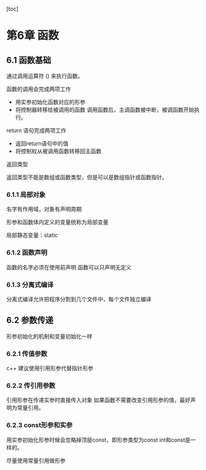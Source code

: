 [toc]
# 第6章 函数

## 6.1 函数基础
通过调用运算符 () 来执行函数。

函数的调用会完成两项工作
- 用实参初始化函数对应的形参
- 将控制器转移给被调用的函数
调用函数后，主调函数被中断，被调函数开始执行。

return 语句完成两项工作
- 返回return语句中的值
- 将控制权从被调用函数转移回主函数
  
返回类型

返回类型不能是数组或函数类型，但是可以是数组指针或函数指针。

### 6.1.1 局部对象
名字有作用域，对象有声明周期

形参和函数体内定义的变量统称为局部变量

局部静态变量：static

### 6.1.2 函数声明
函数的名字必须在使用前声明
函数可以只声明无定义

### 6.1.3 分离式编译
分离式编译允许把程序分割到几个文件中，每个文件独立编译

## 6.2 参数传递
形参初始化的机制和变量初始化一样

### 6.2.1 传值参数
c++ 建议使用引用形参代替指针形参

### 6.2.2 传引用参数
引用形参在传递实参时直接传入对象
如果函数不需要改变引用形参的值，最好声明为常量引用。

### 6.2.3 const形参和实参
用实参初始化形参时候会忽略掉顶层const，即形参类型为const int和const是一样的。

尽量使用常量引用做形参

